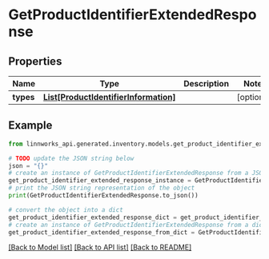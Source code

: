 # GetProductIdentifierExtendedResponse


## Properties

Name | Type | Description | Notes
------------ | ------------- | ------------- | -------------
**types** | [**List[ProductIdentifierInformation]**](ProductIdentifierInformation.md) |  | [optional] 

## Example

```python
from linnworks_api.generated.inventory.models.get_product_identifier_extended_response import GetProductIdentifierExtendedResponse

# TODO update the JSON string below
json = "{}"
# create an instance of GetProductIdentifierExtendedResponse from a JSON string
get_product_identifier_extended_response_instance = GetProductIdentifierExtendedResponse.from_json(json)
# print the JSON string representation of the object
print(GetProductIdentifierExtendedResponse.to_json())

# convert the object into a dict
get_product_identifier_extended_response_dict = get_product_identifier_extended_response_instance.to_dict()
# create an instance of GetProductIdentifierExtendedResponse from a dict
get_product_identifier_extended_response_from_dict = GetProductIdentifierExtendedResponse.from_dict(get_product_identifier_extended_response_dict)
```
[[Back to Model list]](../README.md#documentation-for-models) [[Back to API list]](../README.md#documentation-for-api-endpoints) [[Back to README]](../README.md)


